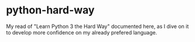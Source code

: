 # python-hard-way
My read of "Learn Python 3 the Hard Way" documented here, as I dive on it to develop more confidence on my already prefered language. 
